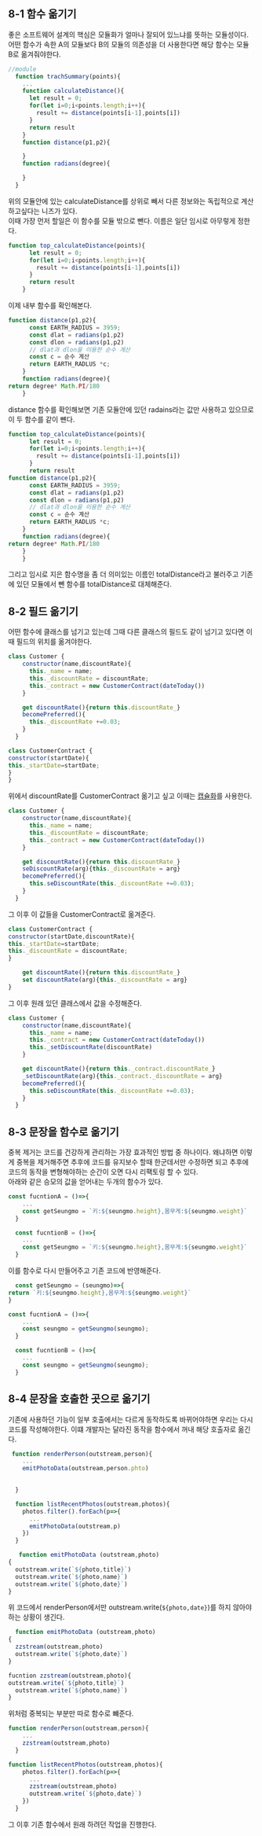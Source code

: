 ## 8-1 함수 옮기기
좋은 소프트웨어 설계의 핵심은 모듈화가 얼마나 잘되어 있느냐를 뜻하는 모듈성이다. 어떤 함수가 속한 A의 모듈보다 B의 모듈의 의존성을 더 사용한다면 해당 함수는 모듈 B로 옮겨줘야한다.
```jsx
//module
  function trachSummary(points){
    ...
    function calculateDistance(){
      let result = 0;
      for(let i=0;i<points.length;i++){
        result += distance(points[i-1],points[i])
      }
      return result
    }
    function distance(p1,p2){

    }
    function radians(degree){

    }
  }
```
위의 모듈안에 있는 calculateDistance를 상위로 빼서 다른 정보와는 독립적으로 계산하고싶다는 니즈가 있다.<br>
이때 가장 먼저 할일은 이 함수를 모듈 밖으로 뺀다. 이름은 일단 임시로 아무렇게 정한다.
```jsx
function top_calculateDistance(points){
      let result = 0;
      for(let i=0;i<points.length;i++){
        result += distance(points[i-1],points[i])
      }
      return result
    }
```
이제 내부 함수를 확인해본다.
```jsx
function distance(p1,p2){
      const EARTH_RADIUS = 3959;
      const dlat = radians(p1,p2)
      const dlon = radians(p1,p2)
      // dlat과 dlon을 이용한 순수 계산
      const c = 순수 계산
      return EARTH_RADLUS *c;
    }
    function radians(degree){
return degree* Math.PI/180
    }
```
distance 함수를 확인해보면 기존 모듈안에 있던 radains라는 값만 사용하고 있으므로 이 두 함수를 같이 뺸다.
```jsx
function top_calculateDistance(points){
      let result = 0;
      for(let i=0;i<points.length;i++){
        result += distance(points[i-1],points[i])
      }
      return result
function distance(p1,p2){
      const EARTH_RADIUS = 3959;
      const dlat = radians(p1,p2)
      const dlon = radians(p1,p2)
      // dlat과 dlon을 이용한 순수 계산
      const c = 순수 계산
      return EARTH_RADLUS *c;
    }
    function radians(degree){
return degree* Math.PI/180
    }
    }
```
그리고 임시로 지은 함수명을 좀 더 의미있는 이름인 totalDistance라고 불러주고 기존에 있던 모듈에서 뺀 함수를 totalDistance로 대체해준다.


## 8-2 필드 옮기기
어떤 함수에 클래스를 넘기고 있는데 그때 다른 클래스의 필드도 같이 넘기고 있다면 이때 필드의 위치를 옮겨야한다.

```jsx
class Customer {
    constructor(name,discountRate){
      this._name = name;
      this._discountRate = discountRate;
      this._contract = new CustomerContract(dateToday())
    }

    get discountRate(){return this.discountRate_}
    becomePreferred(){
      this._discountRate +=0.03;
    }
  }

class CustomerContract {
constructor(startDate){
this._startDate=startDate;
}
}

```
위에서 discountRate를 CustomerContract 옮기고 싶고 이때는 [캡슐화](https://www.codestates.com/blog/content/%EA%B0%9D%EC%B2%B4-%EC%A7%80%ED%96%A5-%ED%94%84%EB%A1%9C%EA%B7%B8%EB%9E%98%EB%B0%8D-%ED%8A%B9%EC%A7%95)를 사용한다.
```jsx
class Customer {
    constructor(name,discountRate){
      this._name = name;
      this._discountRate = discountRate;
      this._contract = new CustomerContract(dateToday())
    }

    get discountRate(){return this.discountRate_}
    seDiscountRate(arg){this._discountRate = arg}
    becomePreferred(){
      this.seDiscountRate(this._discountRate +=0.03);
    }
  }

```
그 이후 이 값들을 CustomerContract로 옮겨준다.

```jsx
class CustomerContract {
constructor(startDate,discountRate){
this._startDate=startDate;
this._discountRate = discountRate;
}

    get discountRate(){return this.discountRate_}
    set discountRate(arg){this._discountRate = arg}
}
```
그 이후 원래 있던 클래스에서 값을 수정해준다.
```jsx
class Customer {
    constructor(name,discountRate){
      this._name = name;
      this._contract = new CustomerContract(dateToday())
      this._setDiscountRate(discountRate)
    }

    get discountRate(){return this._contract.discountRate_}
    _setDiscountRate(arg){this._contract._discountRate = arg}
    becomePreferred(){
      this.seDiscountRate(this._discountRate +=0.03);
    }
  }
```
## 8-3 문장을 함수로 옮기기
중복 제거는 코드를 건강하게 관리하는 가장 효과적인 방법 중 하나이다. 왜냐하면 이렇게 중복을 제거해주면 추후에 코드를 유지보수 할때 한군데서만 수정하면 되고 추후에 코드의 동작을 변형해야하는 순간이 오면 다시 리팩토링 할 수 있다.
<br>
아래와 같은 승모의 값을 얻어내는 두개의 함수가 있다.
```jsx
const fucntionA = ()=>{
    ...
    const getSeungmo = `키:${seungmo.height},몸무게:${seungmo.weight}`
  }

  const fucntionB = ()=>{
    ...
    const getSeungmo = `키:${seungmo.height},몸무게:${seungmo.weight}`
  }
```

이를 함수로 다시 만들어주고 기존 코드에 반영해준다.
```jsx
  const getSeungmo = (seungmo)=>{
return `키:${seungmo.height},몸무게:${seungmo.weight}`
}

const fucntionA = ()=>{
    ...
    const seungmo = getSeungmo(seungmo);
  }

  const fucntionB = ()=>{
    ...
    const seungmo = getSeungmo(seungmo);
  }
```

## 8-4 문장을 호출한 곳으로 옮기기
기존에 사용하던 기능이 일부 호출에서는 다르게 동작하도록 바뀌어야하면 우리는 다시 코드를 작성해야한다. 이떄 개발자는 달라진 동작을 함수에서 꺼내 해당 호출자로 옮긴다.
```jsx
 function renderPerson(outstream,person){
    ...
    emitPhotoData(outstream,person.phto)

    
  }

  function listRecentPhotos(outstream,photos){
    photos.filter().forEach(p=>{
      ...
      emitPhotoData(outstream,p)
    })
  }

   function emitPhotoData (outstream,photo)
{ 
  outstream.write(`${photo,title}`)
  outstream.write(`${photo,name}`)
  outstream.write(`${photo,date}`)
}  
```
위 코드에서 renderPerson에서만 outstream.write(`${photo,date}`)를 하지 않아야하는 상황이 생긴다.
```jsx
  function emitPhotoData (outstream,photo)
{ 
  zzstream(outstream,photo)
  outstream.write(`${photo,date}`)
}

fucntion zzstream(outstream,photo){
outstream.write(`${photo,title}`)
  outstream.write(`${photo,name}`)
}
```
위처럼 중복되는 부분만 따로 함수로 뺴준다.
```jsx
function renderPerson(outstream,person){
    ...
    zzstream(outstream,photo)
  }

function listRecentPhotos(outstream,photos){
    photos.filter().forEach(p=>{
      ...
      zzstream(outstream,photo)
      outstream.write(`${photo,date}`)
    })
  }
```
그 이후 기존 함수에서 원래 하려던 작업을 진행한다.
